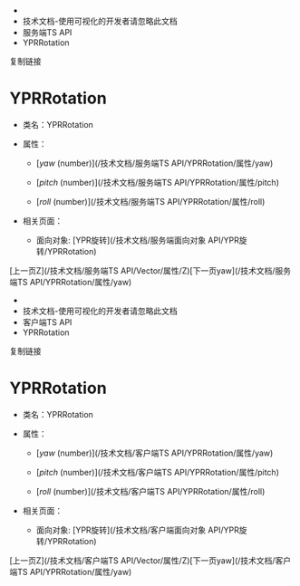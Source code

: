   * [](/)
  * 技术文档-使用可视化的开发者请忽略此文档
  * 服务端TS API
  * YPRRotation

复制链接

# YPRRotation

  * 类名：YPRRotation

  * 属性：

    * [_yaw_ (number)](/技术文档/服务端TS API/YPRRotation/属性/yaw)

    * [_pitch_ (number)](/技术文档/服务端TS API/YPRRotation/属性/pitch)

    * [_roll_ (number)](/技术文档/服务端TS API/YPRRotation/属性/roll)

  * 相关页面：

    * 面向对象: [YPR旋转](/技术文档/服务端面向对象 API/YPR旋转/YPRRotation)

[上一页Z](/技术文档/服务端TS API/Vector/属性/Z)[下一页yaw](/技术文档/服务端TS
API/YPRRotation/属性/yaw)


  * [](/)
  * 技术文档-使用可视化的开发者请忽略此文档
  * 客户端TS API
  * YPRRotation

复制链接

# YPRRotation

  * 类名：YPRRotation

  * 属性：

    * [_yaw_ (number)](/技术文档/客户端TS API/YPRRotation/属性/yaw)

    * [_pitch_ (number)](/技术文档/客户端TS API/YPRRotation/属性/pitch)

    * [_roll_ (number)](/技术文档/客户端TS API/YPRRotation/属性/roll)

  * 相关页面：

    * 面向对象: [YPR旋转](/技术文档/客户端面向对象 API/YPR旋转/YPRRotation)

[上一页Z](/技术文档/客户端TS API/Vector/属性/Z)[下一页yaw](/技术文档/客户端TS
API/YPRRotation/属性/yaw)


